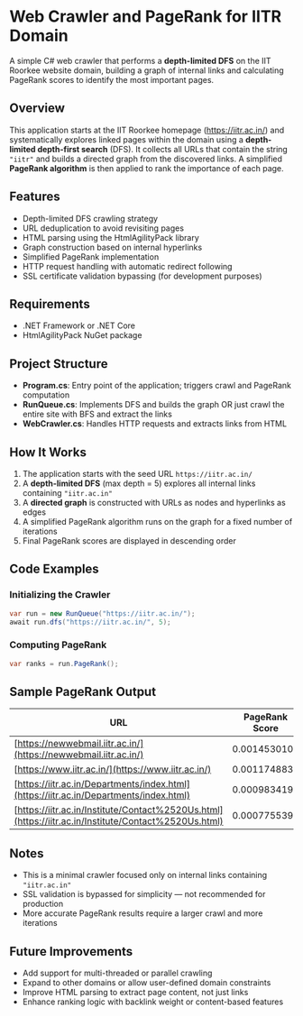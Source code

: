 
# Web Crawler and PageRank for IITR Domain

A simple C# web crawler that performs a **depth-limited DFS** on the IIT Roorkee website domain, building a graph of internal links and calculating PageRank scores to identify the most important pages.

## Overview

This application starts at the IIT Roorkee homepage (https://iitr.ac.in/) and systematically explores linked pages within the domain using a **depth-limited depth-first search** (DFS). It collects all URLs that contain the string `"iitr"` and builds a directed graph from the discovered links. A simplified **PageRank algorithm** is then applied to rank the importance of each page.

## Features

- Depth-limited DFS crawling strategy
- URL deduplication to avoid revisiting pages
- HTML parsing using the HtmlAgilityPack library
- Graph construction based on internal hyperlinks
- Simplified PageRank implementation
- HTTP request handling with automatic redirect following
- SSL certificate validation bypassing (for development purposes)

## Requirements

- .NET Framework or .NET Core
- HtmlAgilityPack NuGet package

## Project Structure

- **Program.cs**: Entry point of the application; triggers crawl and PageRank computation
- **RunQueue.cs**: Implements DFS and builds the graph OR just crawl the entire site with BFS and extract the links
- **WebCrawler.cs**: Handles HTTP requests and extracts links from HTML

## How It Works

1. The application starts with the seed URL `https://iitr.ac.in/`
2. A **depth-limited DFS** (max depth = 5) explores all internal links containing `"iitr.ac.in"`
3. A **directed graph** is constructed with URLs as nodes and hyperlinks as edges
4. A simplified PageRank algorithm runs on the graph for a fixed number of iterations
5. Final PageRank scores are displayed in descending order

## Code Examples

### Initializing the Crawler

```csharp
var run = new RunQueue("https://iitr.ac.in/");
await run.dfs("https://iitr.ac.in/", 5);
```

### Computing PageRank

```csharp
var ranks = run.PageRank();
```

## Sample PageRank Output

| URL                                                                                  | PageRank Score     |
|---------------------------------------------------------------------------------------|--------------------|
| [https://newwebmail.iitr.ac.in/](https://newwebmail.iitr.ac.in/)                     | 0.0014530104       |
| [https://www.iitr.ac.in/](https://www.iitr.ac.in/)                                   | 0.0011748830       |
| [https://iitr.ac.in/Departments/index.html](https://iitr.ac.in/Departments/index.html) | 0.0009834198       |
| [https://iitr.ac.in/Institute/Contact%2520Us.html](https://iitr.ac.in/Institute/Contact%2520Us.html) | 0.0007755391       |

## Notes

- This is a minimal crawler focused only on internal links containing `"iitr.ac.in"`
- SSL validation is bypassed for simplicity — not recommended for production
- More accurate PageRank results require a larger crawl and more iterations

## Future Improvements

- Add support for multi-threaded or parallel crawling
- Expand to other domains or allow user-defined domain constraints
- Improve HTML parsing to extract page content, not just links
- Enhance ranking logic with backlink weight or content-based features
